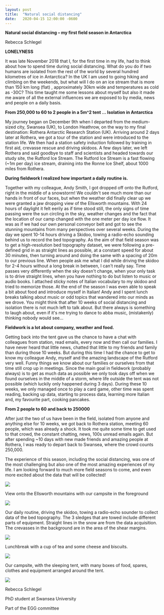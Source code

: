 ```yaml
---
layout: post
title:  "Natural social distancing"
date:   2020-04-15 12:00:00 -0600
---
```


**Natural social distancing – my first field season in Antarctica**

Rebecca Schlegel

**LONELYNESS**

It was late November 2018 that I, for the first time in my life, had to think about how to spend time during social distancing. What do you do if two humans are isolated from the rest of the world by several hundred kilometres of ice in Antarctica? In the UK I am used to going hiking and climbing on the weekends, but what will I do on an ice stream that is more than 150 km long (flat) , approximately 30km wide and temperatures as cold as -30C? This time taught me some lessons about myself but also it made me aware of all the external influences we are exposed to by media, news and people on a daily basis.

**From 250,000 to 60 to 2 people in a 5m^2 tent ... Isolation in Antarctica**

My journey began on December 9th when I departed from the medium-sized city, Swansea (UK), to London Heathrow, on the way to my final destination: Rothera Antarctic Research Station (UK). Arriving around 2 days later at Rothera, we got a tour of the station and were introduced to the station life. We then had a station safety induction followed by training in first aid, crevasse rescue and driving skidoos. A few days later, we left Rothera and said goodbye to staff and scientists and headed towards our study site, the Rutford Ice Stream. The Rutford Ice Stream is a fast flowing (~1m per day) ice stream, draining into the Ronne Ice Shelf, about 1000 miles from Rothera.

**During fieldwork I realized how important a daily routine is.** 

Together with my colleague, Andy Smith, I got dropped off onto the Rutford, right in the middle of a snowstorm! We couldn't see much more than our hands in front of our faces, but when the weather did finally clear up we were granted a jaw dropping view of the Ellsworth mountains. With 24 hours of daylight it felt eerily as if time stood still, the only signs of time passing were the sun circling in the sky, weather changes and the fact that the location of our camp changed with the one meter per day ice flow. It was as if we had our own personal conveyor belt and got to see the stunning mountains from many perspectives over several weeks. During the day we spent 10-14 hours driving a Skidoo, towing a radio-echo sounding behind us to record the bed topography. As the aim of that field season was to get a high-resolution bed topography dataset, we were following a pre-defined grid in as straight lines as possible, at a constant speed for about 30 minutes, then turning around and doing the same with a spacing of 20m to our previous line. When people ask me what I did while driving the skidoo for 2-4 hours without a long break in between, I can't really say. Time passes very differently when the sky doesn't change, when your only task is to drive straight lines, when you have nothing to do but listen to music or audio books. I attached sticky notes of Italian vocabulary to my skidoo and tried to memorize those. At the end of the season I was even able to speak a bit about food and introduce myself in Italian! Andy and I spent lunch breaks talking about music or odd topics that wandered into our minds as we drove. You might think that after 10 weeks of social distancing and isolation there is not much left to talk about. But there always is something to laugh about, even if it's me trying to dance to abba music, (mistakenly) thinking nobody would see…

**Fieldwork is a lot about company, weather and food.** 

Getting back into the tent gave us the chance to have a chat with colleagues from station, read emails, every now and then call our families. I have never heard that little news, chatted that little to my friends and family than during those 10 weeks. But during this time I had the chance to get to know my colleague Andy, myself and the amazing landscape of the Rutford very well. Funny things we know about our families or ourselves from that time still crop up in meetings. Since the main goal in fieldwork (probably always) is to get as much data as possible we only took days off when we found ourselves in the middle of a storm, where life outside the tent was not possible (which luckily only happened during 3 days). During these 10 weeks, we only managed once to play a card game, other time was spent reading, backing up data, starting to process data, learning more Italian and, my favourite part, cooking pancakes.

**From 2 people to 60 and back to 250000**

After just the two of us have been in the field, isolated from anyone and anything else for 10 weeks, we got back to Rothera station, meeting 60 people, which was already a shock. It took me quite some time to get used to that crowd, the constant chatting, news, 100s unread emails again. But after spending ~10 days with new made friends and amazing people at Rothera, I was ready to depart back to Swansea, where the crowd counts 250,000.

The experience of this season, including the social distancing, was one of the most challenging but also one of the most amazing experiences of my life. I am looking forward to much more field seasons to come, and even more excited about the data that will be collected!

![](/assets/images/schlegel_blog_post/image1.jpeg)

View onto the Ellsworth mountains with our campsite in the foreground

![](/assets/images/schlegel_blog_post/image2.jpeg)

Our daily routine, driving the skidoo, towing a radio-echo sounder to collect data of the bed topography. The 3 sledges that are towed include different parts of equipment. Straight lines in the snow are from the data acquisition. The crevasses in the background are in the area of the shear margins.

![](/assets/images/schlegel_blog_post/image3.jpeg)

Lunchbreak with a cup of tea and some cheese and biscuits.

![](/assets/images/schlegel_blog_post/image4.jpeg)

Our campsite, with the sleeping tent, with many boxes of food, spares, clothes and equipment arranged around the tent.

![](/assets/images/schlegel_blog_post/image5.jpeg)

Rebecca Schlegel

PhD student at Swansea University

Part of the EGG committee

